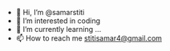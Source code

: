 - 👋 Hi, I’m @samarstiti
- 👀 I’m interested in coding
- 🌱 I’m currently learning ...
- 📫 How to reach me stitisamar4@gmail.com


<!---samarstiti/samarstiti is a ✨ special ✨ repository because its `README.md` (this file) appears on your GitHub profile.
You can click the Preview link to take a look at your changes.--->
